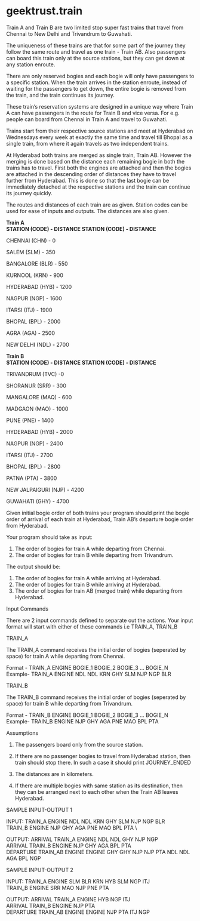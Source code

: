 # geektrust.train

Train A and Train B are two limited stop super fast trains that travel from Chennai to New Delhi and Trivandrum to Guwahati.

The uniqueness of these trains are that for some part of the journey they follow the same route and travel as one train - Train AB. Also passengers can board this train only at the source stations, but they can get down at any station enroute.

There are only reserved bogies and each bogie will only have passengers to a specific station. When the train arrives in the station enroute, instead of waiting for the passengers to get down, the entire bogie is removed from the train, and the train continues its journey.

These train’s reservation systems are designed in a unique way where Train A can have passengers in the route for Train B and vice versa. For e.g. people can board from Chennai in Train A and travel to Guwahati.

Trains start from their respective source stations and meet at Hyderabad on Wednesdays every week at exactly the same time and travel till Bhopal as a single train, from where it again travels as two independent trains.

At Hyderabad both trains are merged as single train, Train AB. However the merging is done based on the distance each remaining bogie in both the trains has to travel. First both the engines are attached and then the bogies are attached in the descending order of distances they have to travel further from Hyderabad. This is done so that the last bogie can be immediately detached at the respective stations and the train can continue its journey quickly.

The routes and distances of each train are as given. Station codes can be used for ease of inputs and outputs. The distances are also given.


**Train A** \
**STATION (CODE) - DISTANCE	STATION (CODE) - DISTANCE**

CHENNAI (CHN) - 0

SALEM (SLM) - 350

BANGALORE (BLR) - 550

KURNOOL (KRN) - 900

HYDERABAD (HYB) - 1200

NAGPUR (NGP) - 1600

ITARSI (ITJ) - 1900

BHOPAL (BPL) - 2000

AGRA (AGA) - 2500

NEW DELHI (NDL) - 2700

**Train B** \
**STATION (CODE) - DISTANCE	STATION (CODE) - DISTANCE**

TRIVANDRUM (TVC) -0

SHORANUR (SRR) - 300

MANGALORE (MAQ) - 600

MADGAON (MAO) - 1000

PUNE (PNE) - 1400

HYDERABAD (HYB) - 2000

NAGPUR (NGP) - 2400

ITARSI (ITJ) - 2700

BHOPAL (BPL) - 2800

PATNA (PTA) - 3800

NEW JALPAIGURI (NJP) - 4200

GUWAHATI (GHY) - 4700


Given initial bogie order of both trains your program should print the bogie order of arrival of each train at Hyderabad, Train AB’s departure bogie order from Hyderabad.


Your program should take as input:

1. The order of bogies for train A while departing from Chennai.
2. The order of bogies for train B while departing from Trivandrum.

The output should be:

1. The order of bogies for train A while arriving at Hyderabad.
2. The order of bogies for train B while arriving at Hyderabad.
3. The order of bogies for train AB (merged train) while departing from Hyderabad.


Input Commands

There are 2 input commands defined to separate out the actions. Your input format will start with either of these commands i.e TRAIN_A, TRAIN_B

TRAIN_A

The TRAIN_A command receives the initial order of bogies (seperated by space) for train A while departing from Chennai.

Format - TRAIN_A ENGINE BOGIE_1 BOGIE_2 BOGIE_3 ... BOGIE_N \
Example- TRAIN_A ENGINE NDL NDL KRN GHY SLM NJP NGP BLR

TRAIN_B

The TRAIN_B command receives the initial order of bogies (seperated by space) for train B while departing from Trivandrum.

Format - TRAIN_B ENGINE BOGIE_1 BOGIE_2 BOGIE_3 ... BOGIE_N \
Example- TRAIN_B ENGINE NJP GHY AGA PNE MAO BPL PTA


Assumptions

1. The passengers board only from the source station.

2. If there are no passenger bogies to travel from Hyderabad station, then train should stop there. In such a case it should print JOURNEY_ENDED

3. The distances are in kilometers.

4. If there are multiple bogies with same station as its destination, then they can be arranged next to each other when the Train AB leaves Hyderabad.


SAMPLE INPUT-OUTPUT 1

INPUT:
TRAIN_A ENGINE NDL NDL KRN GHY SLM NJP NGP BLR \
TRAIN_B ENGINE NJP GHY AGA PNE MAO BPL PTA \


OUTPUT:
ARRIVAL TRAIN_A ENGINE NDL NDL GHY NJP NGP \
ARRIVAL TRAIN_B ENGINE NJP GHY AGA BPL PTA \
DEPARTURE TRAIN_AB ENGINE ENGINE GHY GHY NJP NJP PTA NDL NDL AGA BPL NGP


SAMPLE INPUT-OUTPUT 2

INPUT:
TRAIN_A ENGINE SLM BLR KRN HYB SLM NGP ITJ \
TRAIN_B ENGINE SRR MAO NJP PNE PTA


OUTPUT:
ARRIVAL TRAIN_A ENGINE HYB NGP ITJ \
ARRIVAL TRAIN_B ENGINE NJP PTA \
DEPARTURE TRAIN_AB ENGINE ENGINE NJP PTA ITJ NGP

